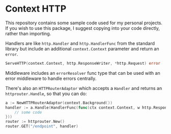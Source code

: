 # Context HTTP

This repository contains some sample code used for my personal
projects. If you wish to use this package, I suggest copying
into your code directly, rather than importing.

Handlers are like `http.Handler` and `http.HandlerFunc` from the
standard library but include an additional `context.Context`
parameter and return an ```error```.

```go
ServeHTTP(context.Context, http.ResponseWriter, *http.Request) error
```

Middleware includes an `errorResolver` func type that can be used
with an error middleware to handle errors centrally.

There's also an `HTTPRouterAdaptor` which accepts a `Handler` and
returns an `httprouter.Handle`, so that you can do:

```go
a := NewHTTPRouterAdaptor(context.Background())
handler := a.Handle(HandlerFunc(func(ctx context.Context, w http.ResponseWriter, r *http.Request) error {
	// some code
}))
router := httprouter.New()
router.GET("/endpoint", handler)
```
